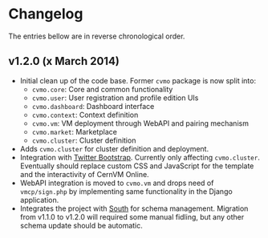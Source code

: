 # Changelog

The entries bellow are in reverse chronological order.

## v1.2.0 (x March 2014)

* Initial clean up of the code base. Former `cvmo` package is now split into:
    - `cvmo.core`: Core and common functionality
    - `cvmo.user`: User registration and profile edition UIs
    - `cvmo.dashboard`: Dashboard interface
    - `cvmo.context`: Context definition
    - `cvmo.vm`: VM deployment through WebAPI and pairing mechanism
    - `cvmo.market`: Marketplace
    - `cvmo.cluster`: Cluster definition
* Adds `cvmo.cluster` for cluster definition and deployment.
* Integration with [Twitter Bootstrap](http://getbootstrap.com/). Currently
    only affecting `cvmo.cluster`. Eventually should replace custom CSS and
    JavaScript for the template and the interactivity of CernVM Online.
* WebAPI integration is moved to `cvmo.vm` and drops need of `vmcp/sign.php`
    by implementing same functionality in the Django application.
* Integrates the project with [South](http://south.aeracode.org/) for schema
    management. Migration from v1.1.0 to v1.2.0 will required some manual
    fidling, but any other schema update should be automatic.